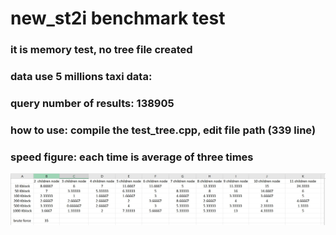 # new_st2i benchmark test

### it is memory test, no tree file created 

### data use 5 millions taxi data:

### query number of results: 138905 

### how to use: compile the test_tree.cpp, edit  file path (339 line)


### speed figure: each time is average of three times 
![Alt text](/figure_st2i.JPG "speed figure")
